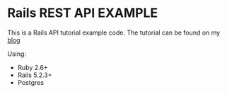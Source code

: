 # Rails REST API EXAMPLE

This is a Rails API tutorial example code. The tutorial can be found on my [blog](https://mariosaraiva.com/blog)

Using:
- Ruby 2.6+
- Rails 5.2.3+
- Postgres

